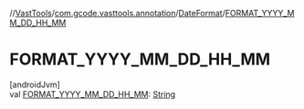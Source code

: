 //[VastTools](../../../index.md)/[com.gcode.vasttools.annotation](../index.md)/[DateFormat](index.md)/[FORMAT_YYYY_MM_DD_HH_MM](-f-o-r-m-a-t_-y-y-y-y_-m-m_-d-d_-h-h_-m-m.md)

# FORMAT_YYYY_MM_DD_HH_MM

[androidJvm]\
val [FORMAT_YYYY_MM_DD_HH_MM](-f-o-r-m-a-t_-y-y-y-y_-m-m_-d-d_-h-h_-m-m.md): [String](https://developer.android.com/reference/kotlin/java/lang/String.html)
